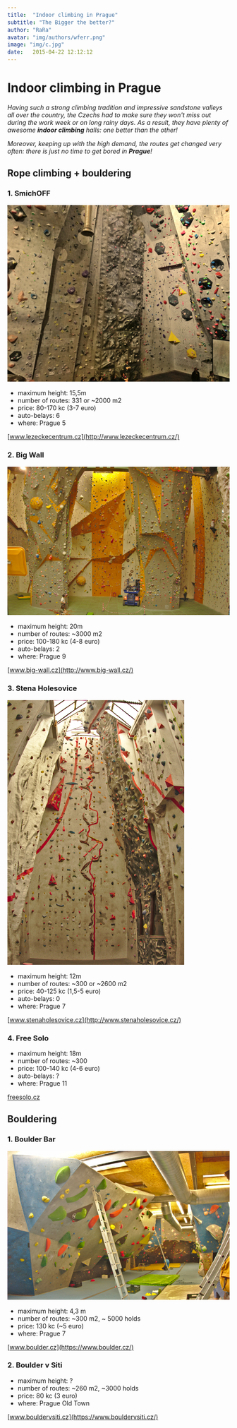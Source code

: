 ```yaml
---
title:  "Indoor climbing in Prague"
subtitle: "The Bigger the better?"
author: "RaRa"
avatar: "img/authors/wferr.png"
image: "img/c.jpg"
date:   2015-04-22 12:12:12
---
```


# Indoor climbing in Prague

_Having such a strong climbing tradition and impressive sandstone valleys all over the country, the Czechs had to make sure they won't miss out during the work week or on long rainy days. As a result, they have plenty of awesome **indoor climbing** halls: one better than the other!_ 

_Moreover, keeping up with the high demand, the routes get changed very often: there is just no time to get bored in **Prague**!_

## Rope climbing + bouldering

### 1.  SmichOFF

![image](img/Indoor/IMG_20190404_210130.jpg)


* maximum height: 15,5m
* number of routes: 331 or ~2000 m2
* price: 80-170 kc (3-7 euro) 
* auto-belays: 6
* where: Prague 5

[www.lezeckecentrum.cz](http://www.lezeckecentrum.cz/)

### 2. Big Wall

![image](img/Indoor/DSC09683.jpg)

* maximum height: 20m
* number of routes: ~3000 m2
* price: 100-180 kc (4-8 euro) 
* auto-belays: 2
* where: Prague 9

[www.big-wall.cz](http://www.big-wall.cz/)

### 3. Stena Holesovice

![image](img/Indoor/DSC09690.jpg)

* maximum height: 12m
* number of routes: ~300 or ~2600 m2
* price: 40-125 kc (1,5-5 euro) 
* auto-belays: 0
* where: Prague 7

[www.stenaholesovice.cz](http://www.stenaholesovice.cz/)

### 4. Free Solo

* maximum height: 18m
* number of routes: ~300 
* price: 100-140 kc (4-6 euro) 
* auto-belays: ?
* where: Prague 11

[freesolo.cz](http://freesolo.cz/)

## Bouldering

### 1. Boulder Bar

![image](img/Indoor/DSC09692.jpg)

* maximum height: 4,3 m
* number of routes: ~300 m2, ~ 5000 holds
* price: 130 kc (~5 euro) 
* where: Prague 7

[www.boulder.cz](https://www.boulder.cz/)

### 2. Boulder v Siti

* maximum height: ?
* number of routes: ~260 m2, ~3000 holds
* price: 80 kc (3 euro) 
* where: Prague Old Town

[www.bouldervsiti.cz](https://www.bouldervsiti.cz/)









